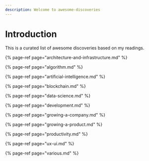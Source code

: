 ```yaml
---
description: Welcome to awesome-discoveries
---
```


# Introduction

This is a curated list of awesome discoveries based on my readings.

{% page-ref page="architecture-and-infrastructure.md" %}

{% page-ref page="algorithm.md" %}

{% page-ref page="artificial-intelligence.md" %}

{% page-ref page="blockchain.md" %}

{% page-ref page="data-science.md" %}

{% page-ref page="development.md" %}

{% page-ref page="growing-a-company.md" %}

{% page-ref page="growing-a-product.md" %}

{% page-ref page="productivity.md" %}

{% page-ref page="ux-ui.md" %}

{% page-ref page="various.md" %}





